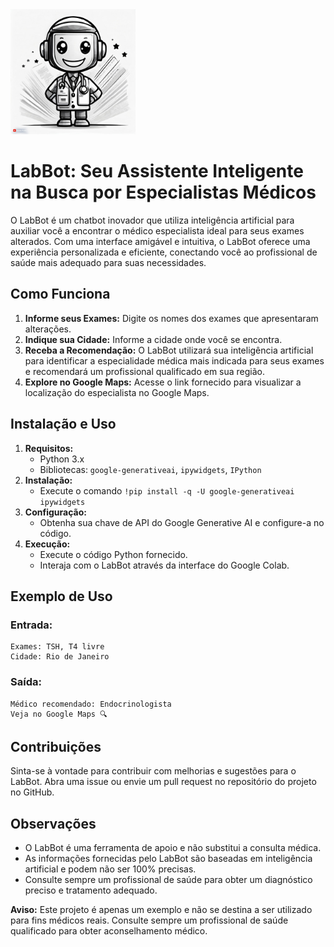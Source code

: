 <img src="labbot-logo.png" alt="LabBot Logo" width="200" height="200">

# LabBot: Seu Assistente Inteligente na Busca por Especialistas Médicos

O LabBot é um chatbot inovador que utiliza inteligência artificial para auxiliar você a encontrar o médico especialista ideal para seus exames alterados. Com uma interface amigável e intuitiva, o LabBot oferece uma experiência personalizada e eficiente, conectando você ao profissional de saúde mais adequado para suas necessidades.

## Como Funciona

1. **Informe seus Exames:** Digite os nomes dos exames que apresentaram alterações.
2. **Indique sua Cidade:** Informe a cidade onde você se encontra.
3. **Receba a Recomendação:** O LabBot utilizará sua inteligência artificial para identificar a especialidade médica mais indicada para seus exames e recomendará um profissional qualificado em sua região.
4. **Explore no Google Maps:** Acesse o link fornecido para visualizar a localização do especialista no Google Maps.

## Instalação e Uso

1. **Requisitos:**
   * Python 3.x
   * Bibliotecas: `google-generativeai`, `ipywidgets`, `IPython`
2. **Instalação:**
   * Execute o comando `!pip install -q -U google-generativeai ipywidgets`
3. **Configuração:**
   * Obtenha sua chave de API do Google Generative AI e configure-a no código.
4. **Execução:**
   * Execute o código Python fornecido.
   * Interaja com o LabBot através da interface do Google Colab.

## Exemplo de Uso

### Entrada:
```
Exames: TSH, T4 livre
Cidade: Rio de Janeiro
```
### Saída:
```
Médico recomendado: Endocrinologista
Veja no Google Maps 🔍
```

## Contribuições

Sinta-se à vontade para contribuir com melhorias e sugestões para o LabBot. Abra uma issue ou envie um pull request no repositório do projeto no GitHub.

## Observações

* O LabBot é uma ferramenta de apoio e não substitui a consulta médica.
* As informações fornecidas pelo LabBot são baseadas em inteligência artificial e podem não ser 100% precisas.
* Consulte sempre um profissional de saúde para obter um diagnóstico preciso e tratamento adequado.

**Aviso:** Este projeto é apenas um exemplo e não se destina a ser utilizado para fins médicos reais. Consulte sempre um profissional de saúde qualificado para obter aconselhamento médico.
